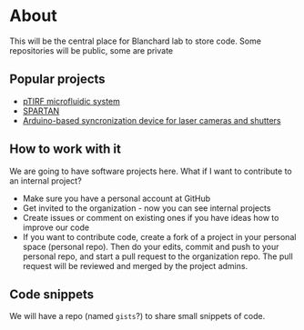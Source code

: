 # About

This will be the central place for Blanchard lab to store code. Some repositories will be public, some are private

## Popular projects
 * [pTIRF microfluidic system](https://github.com/stjude-smc/pTIRF-microfluidic-system)
 * [SPARTAN](https://github.com/stjude-smc/SPARTAN)
 * [Arduino-based syncronization device for laser cameras and shutters](https://github.com/stjude-smc/sync_device)

## How to work with it

We are going to have software projects here. What if I want to contribute to an internal project?
 * Make sure you have a personal account at GitHub
 * Get invited to the organization - now you can see internal projects
 * Create issues or comment on existing ones if you have ideas how to improve our code
 * If you want to contribute code, create a fork of a project in your personal space (personal repo). Then do your edits, commit and push to your personal repo, and start a pull request to the organization repo. The pull request will be reviewed and merged by the project admins.

## Code snippets
  We will have a repo (named `gists`?) to share small snippets of code.
